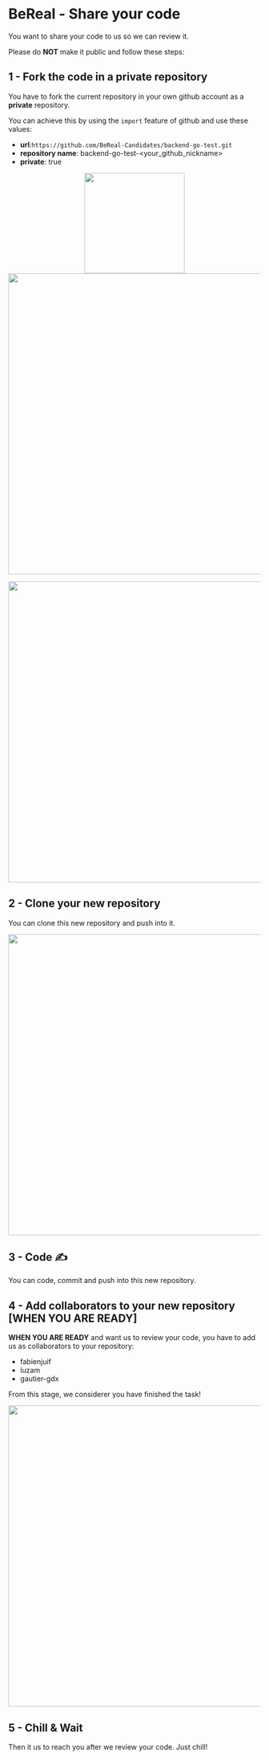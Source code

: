 # BeReal - Share your code

You want to share your code to us so we can review it.

Please do **NOT** make it public and follow these steps:

## 1 - Fork the code in a private repository

You have to fork the current repository in your own github account as a **private** repository.

You can achieve this by using the `import` feature of github and use these values:

- **url**:`https://github.com/BeReal-Candidates/backend-go-test.git`
- **repository name**: backend-go-test-<your_github_nickname>
- **private**: true

<p align="center">
<img src="./0.import.png" width=200 />
<img src="./0.fork_private.png" width=600 />
</p>

<p align="center">
<img src="./0.result.png" width=600 />
</p>

## 2 - Clone your new repository

You can clone this new repository and push into it.

<p align="center">
<img src="./1.clone.png" width=600 />
</p>

## 3 - Code ✍️

You can code, commit and push into this new repository.

## 4 - Add collaborators to your new repository [**WHEN YOU ARE READY**]

**WHEN YOU ARE READY** and want us to review your code, you have to add us as collaborators to your repository:

- fabienjuif
- luzam
- gautier-gdx

From this stage, we considerer you have finished the task!

<p align="center">
<img src="./2.add_collaborators.png" width=600 />
</p>

## 5 - Chill & Wait

Then it us to reach you after we review your code.
Just chill!
